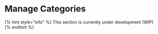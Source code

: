 # Manage Categories

{% hint style="info" %}
This section is currently under development (WIP)
{% endhint %}

